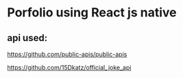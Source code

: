 # Porfolio using React js native

## api used:
https://github.com/public-apis/public-apis


https://github.com/15Dkatz/official_joke_api
